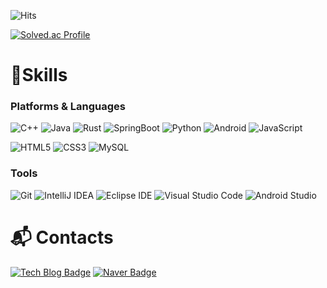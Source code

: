 ![Hits](https://hits.seeyoufarm.com/api/count/incr/badge.svg?url=https%3A%2F%2Fgithub.com%2Fu1qns%2Fhit-counter&count_bg=%239FFFCB&title_bg=%2398F5E1&icon=&icon_color=%23FFFFFF&title=hits&edge_flat=false)

[![Solved.ac Profile](http://mazassumnida.wtf/api/v2/generate_badge?boj=szszszs2)](https://solved.ac/szszszs2)


# 💪Skills
### Platforms & Languages
![C++](https://img.shields.io/badge/C++-00599C.svg?&style=for-the-badge&logo=C++)
![Java](https://img.shields.io/badge/Java-007396.svg?&style=for-the-badge&logo=Java&logoColor=007396)
![Rust](https://img.shields.io/badge/Rust-000000.svg?&style=for-the-badge&logo=Rust&logoColor=white)
![SpringBoot](https://img.shields.io/badge/Spring-6DB33F.svg?&style=for-the-badge&logo=Spring&logoColor=white)
![Python](https://img.shields.io/badge/Python-3776AB.svg?&style=for-the-badge&logo=Python&logoColor=white)
![Android](https://img.shields.io/badge/Android-3DDC84.svg?&style=for-the-badge&logo=Android&logoColor=white)
![JavaScript](https://img.shields.io/badge/JavaScript-F7DF1E.svg?&style=for-the-badge&logo=JavaScript&logoColor=white)

![HTML5](https://img.shields.io/badge/HTML5-E34F26.svg?&style=for-the-badge&logo=HTML5&logoColor=white)
![CSS3](https://img.shields.io/badge/CSS3-1572B6.svg?&style=for-the-badge&logo=CSS3&logoColor=white)
![MySQL](https://img.shields.io/badge/MySQL-4479A1.svg?&style=for-the-badge&logo=MySQL&logoColor=white)

### Tools
![Git](https://img.shields.io/badge/Git-F05032.svg?&style=for-the-badge&logo=Git&logoColor=white)
![IntelliJ IDEA](https://img.shields.io/badge/IntelliJ%20IDEA-ce1f5f.svg?&style=for-the-badge&logo=IntelliJ%20IDEA&logoColor=white)
![Eclipse IDE](https://img.shields.io/badge/Eclipse%20IDE-2C2255.svg?&style=for-the-badge&logo=Eclipse%20IDE&logoColor=white)
![Visual Studio Code](https://img.shields.io/badge/Visual%20Studio%20Code-007ACC.svg?&style=for-the-badge&logo=Visual%20Studio%20Code&logoColor=white)
![Android Studio](https://img.shields.io/badge/Android%20Studio-3DDC84.svg?&style=for-the-badge&logo=Android%20Studio&logoColor=white)

 
# :mailbox_with_mail: Contacts
[![Tech Blog Badge](https://img.shields.io/badge/Tistory-ff5a4a.svg?&style=for-the-badge&logo=Tistory&logoColor=white)](http://viin.tistory.com)
[![Naver Badge](https://img.shields.io/badge/Naver-03C75A?style=for-the-badge&logo=Naver&logoColor=white&link=mailto:u1qns@naver.com)](mailto:u1qns@naver.com)

